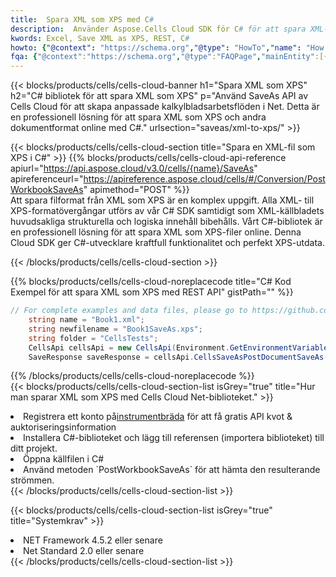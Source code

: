 ```yaml
---
title:  Spara XML som XPS med C#
description:  Använder Aspose.Cells Cloud SDK för C# för att spara XML-formatfil som XPS-fil.
kwords: Excel, Save XML as XPS, REST, C#
howto: {"@context": "https://schema.org","@type": "HowTo","name": "How to save XML as XPS using the Cells Cloud Net library.","description": "How to save XML as XPS using the Cells Cloud Net library.","image": {"@type": "ImageObject"},"url": "/net/saveas/xml-to-xps/","step": [{ "@type": "HowToStep","name": "How to save XML as XPS using the Cells Cloud Net library. step 1", "image": {"@type": "ImageObject",},"url": "/net/saveas/xml-to-xps/","text": "Register an account at <a href='https://dashboard.aspose.cloud/'>Dashboard</a> to get free API quota & authorization details",},{ "@type": "HowToStep","name": "How to save XML as XPS using the Cells Cloud Net library. step 1", "image": {"@type": "ImageObject",},"url": "/net/saveas/xml-to-xps/","text": "Install C# library and add the reference (import the library) to your project.",},{ "@type": "HowToStep","name": "How to save XML as XPS using the Cells Cloud Net library. step 1", "image": {"@type": "ImageObject",},"url": "/net/saveas/xml-to-xps/","text": "Open the source file in C#",},{ "@type": "HowToStep","name": "How to save XML as XPS using the Cells Cloud Net library. step 1", "image": {"@type": "ImageObject",},"url": "/net/saveas/xml-to-xps/","text": "Use the `PostWorkbookSaveAs` method to retrieve the resulting stream.",}, ],"supply": {"@type": "HowToSupply","name": "document"},"tool": [{"@type": "HowToTool","name": "Visual Studio, Visual Studio Code, Rider"},{"@type": "HowToTool","name": "Aspose Cells"}],"totalTime": "PT6M"}
fqa: {"@context":"https://schema.org","@type":"FAQPage","mainEntity":[{"@type":"Question","name":"Why save file as other formats file in C# using REST API?","acceptedAnswer":{"@type":"Answer","text":"Documents are encoded in many ways, and some files may be incompatible with the software you use. To open and read such files, just save them as appropriate file formats.<br/><ol><li>Install .NET SDK and add the reference (import the library) to your project.</li><li>Open the source file in C# using REST API.</li><li>Call the PostWorkbookSaveAsRequest() method, passing an output filename with required extension.</li><li>Get the result of save as a separate file.</li></ol>"}},{"@type":"Question","name":"What file formats can I save as with your C# library?","acceptedAnswer":{"@type":"Answer","text":"We support a variety of file formats for conversion using .NET library, including XLSX, Excel, xls , PDF, CSV, HTML, Markdown, XML, PNG, JPG, TIFF, Json, TXT and many more."}},{"@type":"Question","name":"What is the maximum allowed file size for conversion using this .NET library?","acceptedAnswer":{"@type":"Answer","text":"There are no file size limits for format conversions using .NET library."}}]}
---
```

{{< blocks/products/cells/cells-cloud-banner h1="Spara XML som XPS" h2="C# bibliotek för att spara XML som XPS" p="Använd SaveAs API av Cells Cloud för att skapa anpassade kalkylbladsarbetsflöden i Net. Detta är en professionell lösning för att spara XML som XPS och andra dokumentformat online med C#." urlsection="saveas/xml-to-xps/" >}}

{{< blocks/products/cells/cells-cloud-section title="Spara en XML-fil som XPS i C#" >}}
{{% blocks/products/cells/cells-cloud-api-reference apiurl="https://api.aspose.cloud/v3.0/cells/{name}/SaveAs" apireferenceurl="https://apireference.aspose.cloud/cells/#/Conversion/PostWorkbookSaveAs" apimethod="POST" %}}
<br/>
Att spara filformat från XML som XPS är en komplex uppgift. Alla XML- till XPS-formatövergångar utförs av vår C# SDK samtidigt som XML-källbladets huvudsakliga strukturella och logiska innehåll bibehålls. Vårt C#-bibliotek är en professionell lösning för att spara XML som XPS-filer online. Denna Cloud SDK ger C#-utvecklare kraftfull funktionalitet och perfekt XPS-utdata.

{{< /blocks/products/cells/cells-cloud-section >}}

{{% blocks/products/cells/cells-cloud-noreplacecode title="C# Kod Exempel för att spara XML som XPS med REST API" gistPath="" %}}
  
```cs
// For complete examples and data files, please go to https://github.com/aspose-cells-cloud/aspose-cells-cloud-dotnet/
    string name = "Book1.xml";
    string newfilename = "Book1SaveAs.xps";
    string folder = "CellsTests";
    CellsApi cellsApi = new CellsApi(Environment.GetEnvironmentVariable("ProductClientId"), Environment.GetEnvironmentVariable("ProductClientSecret"));
    SaveResponse saveResponse = cellsApi.CellsSaveAsPostDocumentSaveAs(name, null, newfilename, null,null,folder);
```
  
{{% /blocks/products/cells/cells-cloud-noreplacecode %}}
<br/>
{{< blocks/products/cells/cells-cloud-section-list isGrey="true" title="Hur man sparar XML som XPS med Cells Cloud Net-biblioteket." >}}
<li> Registrera ett konto på<a href="https://dashboard.aspose.cloud/">instrumentbräda</a> för att få gratis API kvot & auktoriseringsinformation</li>
<li>Installera C#-biblioteket och lägg till referensen (importera biblioteket) till ditt projekt.</li>
<li>Öppna källfilen i C#</li>
<li>Använd metoden `PostWorkbookSaveAs` för att hämta den resulterande strömmen.</li>
{{< /blocks/products/cells/cells-cloud-section-list >}}

{{< blocks/products/cells/cells-cloud-section-list isGrey="true" title="Systemkrav" >}}
<li>NET Framework 4.5.2 eller senare</li>
<li>Net Standard 2.0 eller senare</li>
{{< /blocks/products/cells/cells-cloud-section-list >}}
